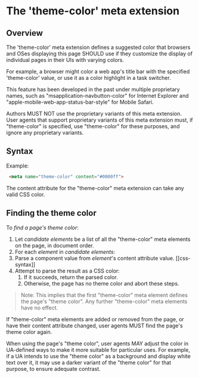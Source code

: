 # The 'theme-color' meta extension

## Overview 

The 'theme-color' meta extension defines a suggested color that 
browsers and OSes displaying this page SHOULD use if they customize 
the display of individual pages in their UIs with varying colors. 

For example, a browser might color a web app's title bar with the 
specified 'theme-color' value, or use it as a color highlight in a 
task switcher. 

This feature has been developed in the past under multiple proprietary 
names, such as "msapplication-navbutton-color" for Internet Explorer 
and "apple-mobile-web-app-status-bar-style" for Mobile Safari. 

Authors MUST NOT use the proprietary variants of this meta extension. 
User agents that support proprietary variants of this meta extension 
must, if "theme-color" is specified, use "theme-color" for these 
purposes, and ignore any proprietary variants. 

## Syntax 

Example:

```HTML
 <meta name="theme-color" content="#0000ff"> 
```

The content attribute for the "theme-color" meta extension can take 
any valid CSS color. 

## Finding the theme color

To <dfn>find a page's theme color</dfn>: 

1. Let <var>candidate elements</var> be a list of all the 
"theme-color" meta elements on the page, in document order. 
1. For each <var>element</var> in <var>candidate elements</var>: 
  1. Parse a component value from <var>element</var>'s content attribute value. [[css-syntax]] 
  1. Attempt to parse the result as a CSS color:
     1. If it succeeds, return the parsed color.
     1. Otherwise, the page has no theme color and abort these steps.

> Note: This implies that the first "theme-color" meta element defines
  the page's "theme color". Any further "theme-color" meta elements
  have no effect. 

If "theme-color" meta elements are added or removed from the page, or 
have their content attribute changed, user agents MUST find the page's 
theme color again. 

When using the page's "theme color", user agents MAY adjust the color 
in UA-defined ways to make it more suitable for particular uses. For 
example, if a UA intends to use the "theme color" as a background and 
display white text over it, it may use a darker variant of the "theme 
color" for that purpose, to ensure adequate contrast. 

